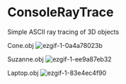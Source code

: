 # ConsoleRayTrace

Simple ASCII ray tracing of 3D objects

Cone.obj
![ezgif-1-0a4a78023b](https://user-images.githubusercontent.com/16216664/168606433-09367c1a-f1d6-4e6c-841a-f7ac7c571606.gif)

Suzanne.obj
![ezgif-1-ee9a87eb32](https://user-images.githubusercontent.com/16216664/168606466-593db04c-5639-4747-a372-286e40c969c5.gif)

Laptop.obj
![ezgif-1-83e4ec4f90](https://user-images.githubusercontent.com/16216664/168606501-9824ee32-9b79-42e5-bf9b-2aae5db20939.gif)
